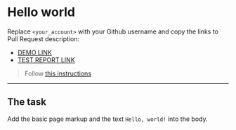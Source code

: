 # Hello world
Replace `<your_account>` with your Github username and copy the links to Pull Request description:
- [DEMO LINK](https://lera-yaskevych.github.io/layout_hello-world/)
- [TEST REPORT LINK](https://lera-yaskevych.github.io/layout_hello-world/report/html_report/)

> Follow [this instructions](https://github.com/mate-academy/layout_task-guideline#how-to-solve-the-layout-tasks-on-github)
___

## The task 
Add the basic page markup and the text `Hello, world!` into the body.
